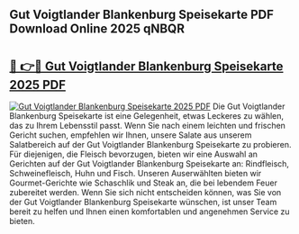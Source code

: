 ## Gut Voigtlander Blankenburg Speisekarte PDF Download Online 2025 qNBQR

# <h2><a href="http://gcah7a.nevu.top/?p=Gut+Voigtlander+Blankenburg+Speisekarte">🔗 👉🔴 Gut Voigtlander Blankenburg Speisekarte 2025 PDF</a></h2>

[![Gut Voigtlander Blankenburg Speisekarte 2025 PDF](https://i.imgur.com/dBaPXMq.png)](http://gcah7a.nevu.top/?p=Gut+Voigtlander+Blankenburg+Speisekarte)
Die Gut Voigtlander Blankenburg Speisekarte ist eine Gelegenheit, etwas Leckeres zu wählen, das zu Ihrem Lebensstil passt. Wenn Sie nach einem leichten und frischen Gericht suchen, empfehlen wir Ihnen, unsere Salate aus unserem Salatbereich auf der Gut Voigtlander Blankenburg Speisekarte zu probieren. Für diejenigen, die Fleisch bevorzugen, bieten wir eine Auswahl an Gerichten auf der Gut Voigtlander Blankenburg Speisekarte an: Rindfleisch, Schweinefleisch, Huhn und Fisch. Unseren Auserwählten bieten wir Gourmet-Gerichte wie Schaschlik und Steak an, die bei lebendem Feuer zubereitet werden. Wenn Sie sich nicht entscheiden können, was Sie von der Gut Voigtlander Blankenburg Speisekarte wünschen, ist unser Team bereit zu helfen und Ihnen einen komfortablen und angenehmen Service zu bieten.
